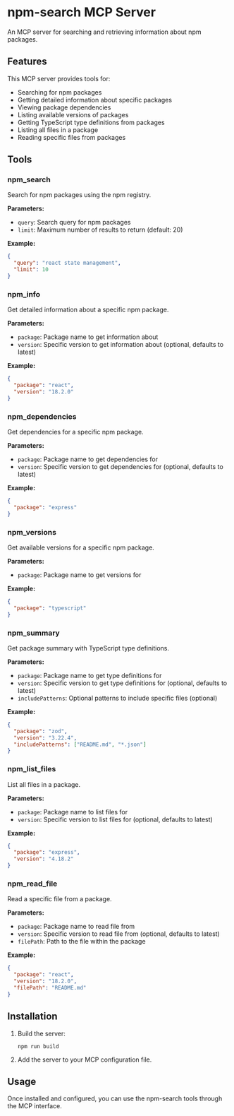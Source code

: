 # npm-search MCP Server

An MCP server for searching and retrieving information about npm packages.

## Features

This MCP server provides tools for:

- Searching for npm packages
- Getting detailed information about specific packages
- Viewing package dependencies
- Listing available versions of packages
- Getting TypeScript type definitions from packages
- Listing all files in a package
- Reading specific files from packages

## Tools

### npm_search

Search for npm packages using the npm registry.

**Parameters:**
- `query`: Search query for npm packages
- `limit`: Maximum number of results to return (default: 20)

**Example:**
```json
{
  "query": "react state management",
  "limit": 10
}
```

### npm_info

Get detailed information about a specific npm package.

**Parameters:**
- `package`: Package name to get information about
- `version`: Specific version to get information about (optional, defaults to latest)

**Example:**
```json
{
  "package": "react",
  "version": "18.2.0"
}
```

### npm_dependencies

Get dependencies for a specific npm package.

**Parameters:**
- `package`: Package name to get dependencies for
- `version`: Specific version to get dependencies for (optional, defaults to latest)

**Example:**
```json
{
  "package": "express"
}
```

### npm_versions

Get available versions for a specific npm package.

**Parameters:**
- `package`: Package name to get versions for

**Example:**
```json
{
  "package": "typescript"
}
```

### npm_summary

Get package summary with TypeScript type definitions.

**Parameters:**
- `package`: Package name to get type definitions for
- `version`: Specific version to get type definitions for (optional, defaults to latest)
- `includePatterns`: Optional patterns to include specific files (optional)

**Example:**
```json
{
  "package": "zod",
  "version": "3.22.4",
  "includePatterns": ["README.md", "*.json"]
}
```

### npm_list_files

List all files in a package.

**Parameters:**
- `package`: Package name to list files for
- `version`: Specific version to list files for (optional, defaults to latest)

**Example:**
```json
{
  "package": "express",
  "version": "4.18.2"
}
```

### npm_read_file

Read a specific file from a package.

**Parameters:**
- `package`: Package name to read file from
- `version`: Specific version to read file from (optional, defaults to latest)
- `filePath`: Path to the file within the package

**Example:**
```json
{
  "package": "react",
  "version": "18.2.0",
  "filePath": "README.md"
}
```

## Installation

1. Build the server:
   ```
   npm run build
   ```

2. Add the server to your MCP configuration file.

## Usage

Once installed and configured, you can use the npm-search tools through the MCP interface.
